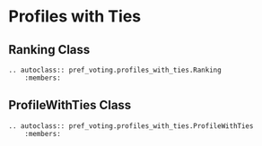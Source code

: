 Profiles with Ties
=======================================



## Ranking Class

```{eval-rst}
.. autoclass:: pref_voting.profiles_with_ties.Ranking
    :members: 
```

## ProfileWithTies Class

```{eval-rst}
.. autoclass:: pref_voting.profiles_with_ties.ProfileWithTies
    :members: 
```

